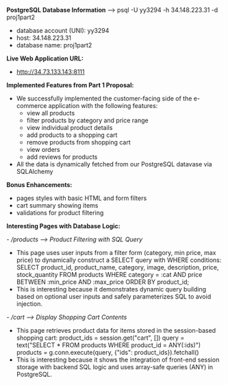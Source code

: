 **PostgreSQL Database Information** --> psql -U yy3294 -h 34.148.223.31 -d proj1part2
- database account (UNI): yy3294
- host: 34.148.223.31
- database name: proj1part2

**Live Web Application URL:**
- http://34.73.133.143:8111

**Implemented Features from Part 1 Proposal:**
- We successfully implemented the customer-facing side of the e-commerce application with
the following features:
  * view all products
  * filter products by category and price range
  * view individual product details
  * add products to a shopping cart
  * remove products from shopping cart
  * view orders
  * add reviews for products
- All the data is dynamically fetched from our PostgreSQL datavase via SQLAlchemy

**Bonus Enhancements:**
- pages styles with basic HTML and form filters
- cart summary showing items
- validations for product filtering

**Interesting Pages with Database Logic:**

*- /products --> Product Filtering with SQL Query*

  * This page uses user inputs from a filter form (category, min price, max price) to dynamically construct a SELECT query with WHERE conditions:
      SELECT product_id, product_name, category, image, description, price, stock_quantity
      FROM products
      WHERE category = :cat AND price BETWEEN :min_price AND :max_price
      ORDER BY product_id;
  * This is interesting because it demonstrates dynamic query building based on optional user inputs
  and safely parameterizes SQL to avoid injection.

*- /cart --> Display Shopping Cart Contents*

  * This page retrieves product data for items stored in the session-based shopping cart:
      product_ids = session.get("cart", [])
      query = text("SELECT * FROM products WHERE product_id = ANY(:ids)")
      products = g.conn.execute(query, {"ids": product_ids}).fetchall()
  * This is interesting because it shows the integration of front-end session storage
  with backend SQL logic and uses array-safe queries (ANY) in PostgreSQL.


